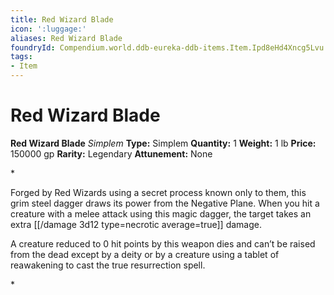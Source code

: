 ```yaml
---
title: Red Wizard Blade
icon: ':luggage:'
aliases: Red Wizard Blade
foundryId: Compendium.world.ddb-eureka-ddb-items.Item.Ipd8eHd4Xncg5Lvu
tags:
- Item
---
```


# Red Wizard Blade

**Red Wizard Blade**
_Simplem_
**Type:** Simplem
**Quantity:** 1
**Weight:** 1 lb
**Price:** 150000 gp
**Rarity:** Legendary
**Attunement:** None

*<p>Forged by Red Wizards using a secret process known only to them, this grim steel dagger draws its power from the Negative Plane. When you hit a creature with a melee attack using this magic dagger, the target takes an extra  [[/damage 3d12 type=necrotic average=true]] damage.

A creature reduced to 0 hit points by this weapon dies and can’t be raised from the dead except by a deity or by a creature using a tablet of reawakening to cast the true resurrection spell.</p>*